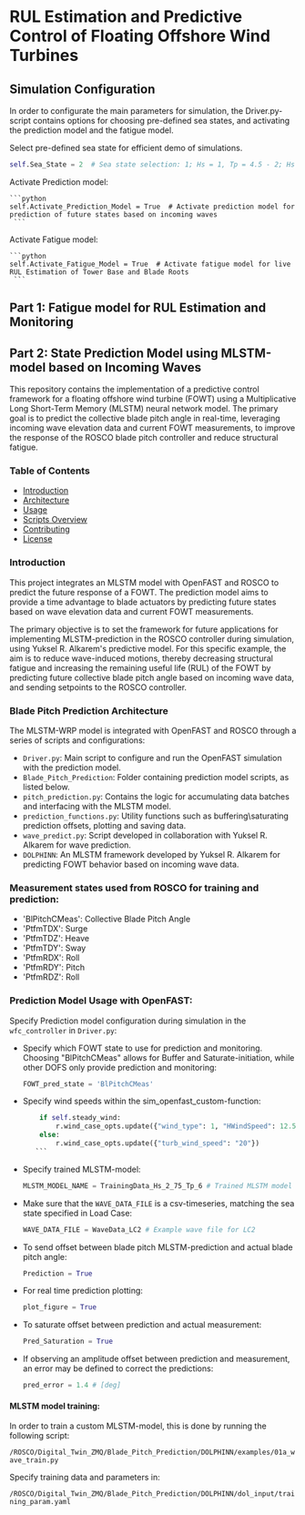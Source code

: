 # RUL Estimation and Predictive Control of Floating Offshore Wind Turbines

## Simulation Configuration

In order to configurate the main parameters for simulation, the Driver.py-script contains options for choosing pre-defined sea states, and activating the prediction model and the fatigue model.

Select pre-defined sea state for efficient demo of simulations.
  ```python
  self.Sea_State = 2  # Sea state selection: 1; Hs = 1, Tp = 4.5 - 2; Hs = 2, Tp = 5.5 - 3; Hs = 3.5, Tp = 6.5
   ``` 


Activate Prediction model:

    ```python
    self.Activate_Prediction_Model = True  # Activate prediction model for prediction of future states based on incoming waves
     ``` 
Activate Fatigue model:

    ```python
    self.Activate_Fatigue_Model = True  # Activate fatigue model for live RUL Estimation of Tower Base and Blade Roots
     ``` 

## Part 1: Fatigue model for RUL Estimation and Monitoring


## Part 2: State Prediction Model using MLSTM-model based on Incoming Waves

This repository contains the implementation of a predictive control framework for a floating offshore wind turbine (FOWT) using a Multiplicative Long Short-Term Memory (MLSTM) neural network model. The primary goal is to predict the collective blade pitch angle in real-time, leveraging incoming wave elevation data and current FOWT measurements, to improve the response of the ROSCO blade pitch controller and reduce structural fatigue.

### Table of Contents
- [Introduction](#introduction)
- [Architecture](#architecture)
- [Usage](#usage)
- [Scripts Overview](#scripts-overview)
- [Contributing](#contributing)
- [License](#license)

### Introduction

This project integrates an MLSTM model with OpenFAST and ROSCO to predict the future response of a FOWT. The prediction model aims to provide a time advantage to blade actuators by predicting future states based on wave elevation data and current FOWT measurements.

The primary objective is to set the framework for future applications for implementing MLSTM-prediction in the ROSCO controller during simulation, using Yuksel R. Alkarem's predictive model. For this specific example, the aim is to reduce wave-induced motions, thereby decreasing structural fatigue and increasing the remaining useful life (RUL) of the FOWT by predicting future collective blade pitch angle based on incoming wave data, and sending setpoints to the ROSCO controller. 

### Blade Pitch Prediction Architecture

The MLSTM-WRP model is integrated with OpenFAST and ROSCO through a series of scripts and configurations:

- `Driver.py`: Main script to configure and run the OpenFAST simulation with the prediction model.
- `Blade_Pitch_Prediction`: Folder containing prediction model scripts, as listed below.
- `pitch_prediction.py`: Contains the logic for accumulating data batches and interfacing with the MLSTM model.
- `prediction_functions.py`: Utility functions such as buffering\saturating prediction offsets, plotting and saving data. 
- `wave_predict.py`: Script developed in collaboration with Yuksel R. Alkarem for wave prediction.
- `DOLPHINN`: An MLSTM framework developed by Yuksel R. Alkarem for predicting FOWT behavior based on incoming wave data.

### Measurement states used from ROSCO for training and prediction:

- 'BlPitchCMeas': Collective Blade Pitch Angle
- 'PtfmTDX': Surge
- 'PtfmTDZ': Heave
- 'PtfmTDY': Sway
- 'PtfmRDX': Roll
- 'PtfmRDY': Pitch
- 'PtfmRDZ': Roll
  

### Prediction Model Usage with OpenFAST:

Specify Prediction model configuration during simulation in the `wfc_controller` in `Driver.py`:

- Specify which FOWT state to use for prediction and monitoring. Choosing "BlPitchCMeas" allows for Buffer and Saturate-initiation, while other DOFS only provide prediction and monitoring:
    ```python
    FOWT_pred_state = 'BlPitchCMeas'
     ```
- Specify wind speeds within the sim_openfast_custom-function:
    ```python
        if self.steady_wind:
            r.wind_case_opts.update({"wind_type": 1, "HWindSpeed": 12.5})   # Change 12.5 to desired steady wind speed
        else:
            r.wind_case_opts.update({"turb_wind_speed": "20"})              # Change 20 to desired turbulent wind speed
       ```

- Specify trained MLSTM-model:
    ```python
    MLSTM_MODEL_NAME = TrainingData_Hs_2_75_Tp_6 # Trained MLSTM model
     ```

- Make sure that the `WAVE_DATA_FILE` is a csv-timeseries, matching the sea state specified in Load Case:
    ```python
    WAVE_DATA_FILE = WaveData_LC2 # Example wave file for LC2
     ```
- To send offset between blade pitch MLSTM-prediction and actual blade pitch angle:
    ```python
    Prediction = True 
     ```
    
-  For real time prediction plotting:
    ```python
    plot_figure = True
     ```

- To saturate offset between prediction and actual measurement:
    ```python
    Pred_Saturation = True
     ```

- If observing an amplitude offset between prediction and measurement, an error may be defined to correct the predictions:
    ```python
    pred_error = 1.4 # [deg]
     ```

#### MLSTM model training:

In order to train a custom MLSTM-model, this is done by running the following script:

`/ROSCO/Digital_Twin_ZMQ/Blade_Pitch_Prediction/DOLPHINN/examples/01a_wave_train.py`

Specify training data and parameters in:

`/ROSCO/Digital_Twin_ZMQ/Blade_Pitch_Prediction/DOLPHINN/dol_input/training_param.yaml`

